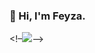 ### 🚀 Hi, I'm Feyza.

<!–<img src="https://github-readme-stats.vercel.app/api?username=feyzanursaka&&show_icons=true&title_color=ffffff&icon_color=bb2acf&text_color=daf7dc&bg_color=191919">–>

